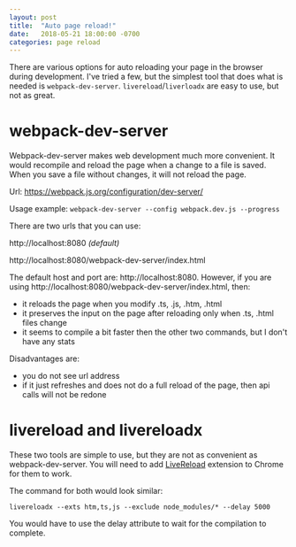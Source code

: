 ```yaml
---
layout: post
title:  "Auto page reload!"
date:   2018-05-21 18:00:00 -0700
categories: page reload
---
```

There are various options for auto reloading your page in the browser during development. I've tried a few, but the simplest tool  that does what is needed is `webpack-dev-server`. `livereload`/`liverloadx` are easy to use, but not as great.



# webpack-dev-server
Webpack-dev-server makes web development much more convenient. It would recompile and reload the page when a change to a file is saved. When you save a file without changes, it will not reload the page.

Url: https://webpack.js.org/configuration/dev-server/

 
Usage example: `webpack-dev-server --config webpack.dev.js --progress`

 
There are two urls that you can use:

http://localhost:8080            _(default)_

http://localhost:8080/webpack-dev-server/index.html

 

The default host and port are: http://localhost:8080. However, if you are using http://localhost:8080/webpack-dev-server/index.html, then:

  * it reloads the page when you modify .ts, .js, .htm, .html
  * it preserves the input on the page after reloading only when .ts, .html files change
  * it seems to compile a bit faster then the other two commands, but I don't have any stats

Disadvantages are:
  * you do not see url address
  * if it just refreshes and does not do a full reload of the page, then api calls will not be redone

# livereload and livereloadx
These two tools are simple to use, but they are not as convenient as webpack-dev-server. You will need to add [LiveReload](https://chrome.google.com/webstore/detail/livereload/jnihajbhpnppcggbcgedagnkighmdlei?hl=en) extension to Chrome for them to work.

The command for both would look similar:

`livereloadx --exts htm,ts,js --exclude node_modules/* --delay 5000`

 

You would have to use the delay attribute to wait for the compilation to complete.